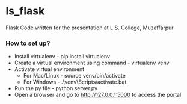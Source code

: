 # ls_flask
Flask Code written for the presentation at L.S. College, Muzaffarpur

### How to set up?
- Install virtualenv - pip install virtualenv
- Create a virtual environment using command - virtualenv venv
- Activate virtual environment 
  - For Mac/Linux - source venv/bin/activate
  - For Windows - .\venv\Scripts\activate.bat
- Run the py file - python server.py
- Open a browser and go to http://127.0.0.1:5000 to access the portal
